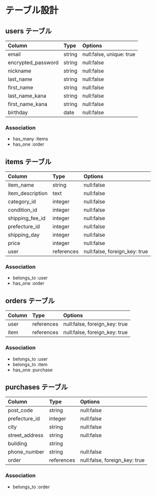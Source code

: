 # テーブル設計

## users テーブル

| Column             | Type   | Options                  |
| :----------------- | :----- | :----------------------- |
| email              | string | null:false, unique: true |
| encrypted_password | string | null:false               |
| nickname           | string | null:false               |
| last_name          | string | null:false               |
| first_name         | string | null:false               |
| last_name_kana     | string | null:false               |
| first_name_kana    | string | null:false               |
| birthday           | date   | null:false               |

### Association

- has_many :items
- has_one :order

## items テーブル

| Column           | Type       | Options                       |
| :--------------- | :--------- | :---------------------------- |
| item_name        | string     | null:false                    |
| item_description | text       | null:false                    |
| category_id      | integer    | null:false                    |
| condition_id     | integer    | null:false                    |
| shipping_fee_id  | integer    | null:false                    |
| prefecture_id    | integer    | null:false                    |
| shipping_day     | integer    | null:false                    |
| price            | integer    | null:false                    |
| user             | references | null:false, foreign_key: true |

### Association

- belongs_to :user
- has_one :order

## orders テーブル

| Column | Type       | Options                       |
| :----- | :--------- | :---------------------------- |
| user   | references | null:false, foreign_key: true |
| item   | references | null:false, foreign_key: true |

### Association

- belongs_to :user
- belongs_to :item
- has_one :purchase

## purchases テーブル

| Column         | Type       | Options                       |
| :------------- | :--------- | :---------------------------- |
| post_code      | string     | null:false                    |
| prefecture_id  | integer    | null:false                    |
| city           | string     | null:false                    |
| street_address | string     | null:false                    |
| building       | string     |                               |
| phone_number   | string     | null:false                    |
| order          | references | null:false, foreign_key: true |

### Association

- belongs_to :order
